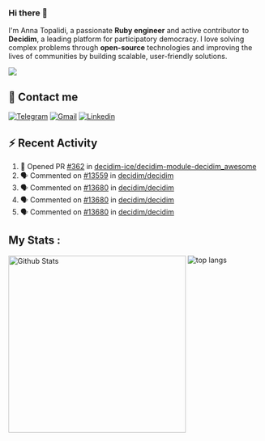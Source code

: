 ### Hi there 👋

I'm Anna Topalidi, a passionate **Ruby engineer** and active contributor to **Decidim**, a leading platform for participatory democracy. I love solving complex problems through **open-source** technologies and improving the lives of communities by building scalable, user-friendly solutions.

<img src="https://komarev.com/ghpvc/?username=antopalidi&color=blueviolet&style=for-the-badge">

## 📩 Contact me 
[![Telegram](https://img.shields.io/badge/Telegram-2CA5E0?style=for-the-badge&logo=telegram&logoColor=white)](https://t.me/anna_top)
[![Gmail](https://img.shields.io/badge/email-D14836?style=for-the-badge&logo=gmail&logoColor=white)](mailto:topalididev@gmail.com)
[![Linkedin](https://img.shields.io/badge/LinkedIn-0077B5?style=for-the-badge&logo=linkedin&logoColor=white)](https://www.linkedin.com/in/topalidi/)
<!-- [![Codewars](https://img.shields.io/badge/Codewars-B1361E?style=for-the-badge&logo=Codewars&logoColor=white)](https://www.codewars.com/users/antopalidi) -->

## :zap: Recent Activity

<!--START_SECTION:activity-->
1. 💪 Opened PR [#362](https://github.com/decidim-ice/decidim-module-decidim_awesome/pull/362) in [decidim-ice/decidim-module-decidim_awesome](https://github.com/decidim-ice/decidim-module-decidim_awesome)
2. 🗣 Commented on [#13559](https://github.com/decidim/decidim/pull/13559#issuecomment-2547771266) in [decidim/decidim](https://github.com/decidim/decidim)
3. 🗣 Commented on [#13680](https://github.com/decidim/decidim/pull/13680#issuecomment-2543194485) in [decidim/decidim](https://github.com/decidim/decidim)
4. 🗣 Commented on [#13680](https://github.com/decidim/decidim/pull/13680#issuecomment-2531150179) in [decidim/decidim](https://github.com/decidim/decidim)
5. 🗣 Commented on [#13680](https://github.com/decidim/decidim/pull/13680#issuecomment-2523691156) in [decidim/decidim](https://github.com/decidim/decidim)
<!--END_SECTION:activity-->

## My Stats :
<!--
<img alt="activity" src="https://streak-stats.demolab.com?user=antopalidi" />
-->
<div>
<img align="top" width="350px" alt="Github Stats" src="https://github-readme-stats-git-master-antopalidis-projects.vercel.app/api?username=antopalidi&count_private=true&show_icons=true&hide_border=true" />
<img align="top" alt="top langs" src="https://github-readme-stats-git-master-antopalidis-projects.vercel.app/api/top-langs/?username=antopalidi&layout=compact" />
 </div>

<!--
**antopalidi/antopalidi** is a ✨ _special_ ✨ repository because its `README.md` (this file) appears on your GitHub profile.
-->
